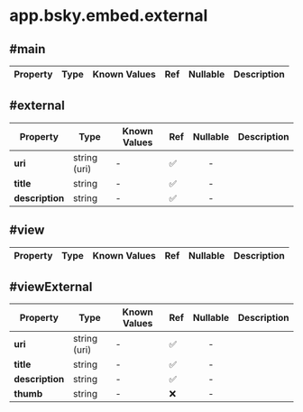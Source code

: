 # app.bsky.embed.external

## #main

| Property | Type | Known Values | Ref | Nullable | Description |
| --- | --- | --- | --- | :---: | --- |

## #external

| Property | Type | Known Values | Ref | Nullable | Description |
| --- | --- | --- | --- | :---: | --- |
| **uri** | string (uri) | - | ✅ | - |
| **title** | string | - | ✅ | - |
| **description** | string | - | ✅ | - |

## #view

| Property | Type | Known Values | Ref | Nullable | Description |
| --- | --- | --- | --- | :---: | --- |

## #viewExternal

| Property | Type | Known Values | Ref | Nullable | Description |
| --- | --- | --- | --- | :---: | --- |
| **uri** | string (uri) | - | ✅ | - |
| **title** | string | - | ✅ | - |
| **description** | string | - | ✅ | - |
| **thumb** | string | - | ❌ | - |
